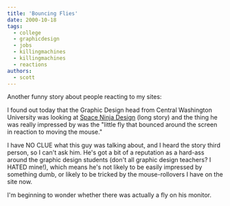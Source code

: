 ```yaml
---
title: 'Bouncing Flies'
date: 2000-10-18
tags:
  - college
  - graphicdesign
  - jobs
  - killingmachines
  - killingmachines
  - reactions
authors:
  - scott
---
```


Another funny story about people reacting to my sites:

I found out today that the Graphic Design head from Central Washington University was looking at [Space Ninja Design](https://archives.spaceninja.com/spaceninja/v2/) (long story) and the thing he was really impressed by was the "little fly that bounced around the screen in reaction to moving the mouse."

I have NO CLUE what this guy was talking about, and I heard the story third person, so I can't ask him. He's got a bit of a reputation as a hard-ass around the graphic design students (don't all graphic design teachers? I HATED mine!), which means he's not likely to be easily impressed by something dumb, or likely to be tricked by the mouse-rollovers I have on the site now.

I'm beginning to wonder whether there was actually a fly on his monitor.

